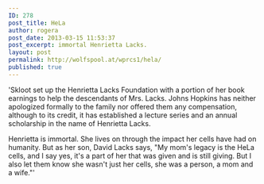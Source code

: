 ```yaml
---
ID: 278
post_title: HeLa
author: rogera
post_date: 2013-03-15 11:53:37
post_excerpt: immortal Henrietta Lacks.
layout: post
permalink: http://wolfspool.at/wprcs1/hela/
published: true
---
```

'Skloot set up the Henrietta Lacks Foundation with a portion of her book earnings to help the descendants of Mrs. Lacks. Johns Hopkins has neither apologized formally to the family nor offered them any compensation, although to its credit, it has established a lecture series and an annual scholarship in the name of Henrietta Lacks.

Henrietta is immortal. She lives on through the impact her cells have had on humanity. But as her son, David Lacks says, "My mom's legacy is the HeLa cells, and I say yes, it's a part of her that was given and is still giving. But I also let them know she wasn't just her cells, she was a person, a mom and a wife."'